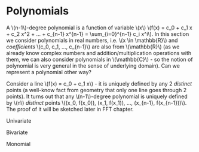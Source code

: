 # Polynomials

A \\(n-1\\)-degree polynomial is a function of variable \\(x\\) \\(f(x) = c_0 + c_1 x + c_2 x^2 + ... + c_{n-1} x^{n-1} = \sum_{i=0}^{n-1} c_i x^i\\). In this section we consider polynomials in real numbers, i.e. \\(x \in \mathbb{R}\\) and *coefficients* \\(c_0, c_1, ..., c_{n-1}\\) are also from \\(\mathbb{R}\\) (as we already know complex numbers and addition/multiplication operations with them, we can also consider polynomials in \\(\mathbb{C}\\) - so the notion of polynomial is very general in the sense of underlying domain). Can we represent a polynomial other way?

Consider a line \\(f(x) = c_0 + c_1 x\\) - it is uniquely defined by any 2 *distinct* points (a well-know fact from geometry that only one line goes through 2 points). It turns out that any \\(n-1\\)-degree polynomial is uniquely defined by \\(n\\) *distinct* points  \\((x_0, f(x_0)), (x_1, f(x_1)), ..., (x_{n-1}, f(x_{n-1}))\\). The proof of it will be sketched later in FFT chapter.



Univariate

Bivariate

Monomial
